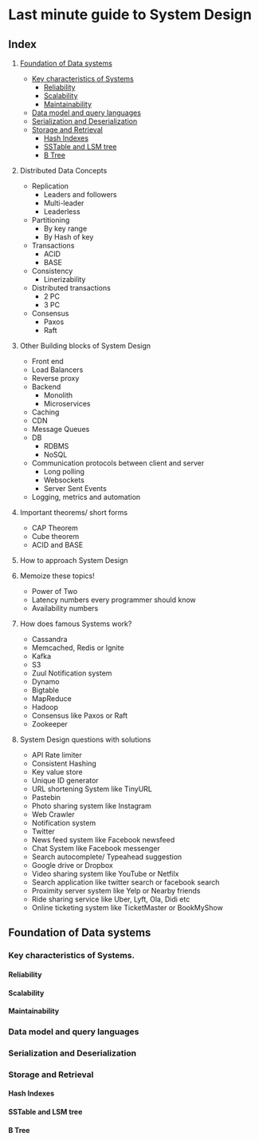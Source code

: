 # Last minute guide to System Design

## Index

1. [Foundation of Data systems](#foundation-of-data-systems)
       
   - [Key characteristics of Systems](#key-characteristics-of-systems)
     - [Reliability](#reliability)
     - [Scalability](#scalability)
     - [Maintainability](#maintainability)
   - [Data model and query languages](#data-model-and-query-languages)
   - [Serialization and Deserialization](#serialization-and-deserialization)
   - [Storage and Retrieval](#storage-and-retrieval)
     - [Hash Indexes](#hash-indexes)
     - [SSTable and LSM tree](#sstable-and-lsm-tree)
     - [B Tree](#b-tree)

2. Distributed Data Concepts
   - Replication
     - Leaders and followers
     - Multi-leader
     - Leaderless
   - Partitioning
     - By key range
     - By Hash of key
   - Transactions
     - ACID
     - BASE
   - Consistency
     - Linerizability
   - Distributed transactions
     - 2 PC
     - 3 PC
   - Consensus
     - Paxos
     - Raft

3. Other Building blocks of System Design
   - Front end
   - Load Balancers
   - Reverse proxy
   - Backend
     - Monolith
     - Microservices
   - Caching
   - CDN
   - Message Queues
   - DB
     - RDBMS
     - NoSQL
   - Communication protocols between client and server
     - Long polling
     - Websockets
     - Server Sent Events
   - Logging, metrics and automation
   
4. Important theorems/ short forms
     - CAP Theorem
     - Cube theorem
     - ACID and BASE
     
5. How to approach System Design

6. Memoize these topics!
   - Power of Two
   - Latency numbers every programmer should know
   - Availability numbers

7. How does famous Systems work?
    - Cassandra
    - Memcached, Redis or Ignite
    - Kafka
    - S3
    - Zuul Notification system 
    - Dynamo
    - Bigtable
    - MapReduce
    - Hadoop
    - Consensus like Paxos or Raft
    - Zookeeper

8. System Design questions with solutions
   - API Rate limiter
   - Consistent Hashing
   - Key value store
   - Unique ID generator
   - URL shortening System like TinyURL
   - Pastebin
   - Photo sharing system like Instagram
   - Web Crawler
   - Notification system
   - Twitter
   - News feed system like Facebook newsfeed
   - Chat System like Facebook messenger
   - Search autocomplete/ Typeahead suggestion
   - Google drive or Dropbox
   - Video sharing system like YouTube or Netfilx
   - Search application like twitter search or facebook search
   - Proximity server system like Yelp or Nearby friends 
   - Ride sharing service like Uber, Lyft, Ola, Didi etc
   - Online ticketing system like TicketMaster or BookMyShow
   
## Foundation of Data systems

### Key characteristics of Systems.
#### Reliability
#### Scalability
#### Maintainability

### Data model and query languages

### Serialization and Deserialization

### Storage and Retrieval
#### Hash Indexes
#### SSTable and LSM tree
#### B Tree